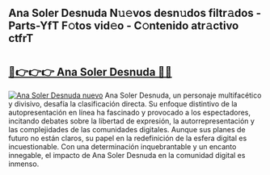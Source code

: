## Ana Soler Desnuda N𝚞𝚎vos desn𝚞dos filtr𝚊dos - Parts-YfT F𝚘tos vid𝚎o - C𝚘ntenido atr𝚊ctivo ctfrT

# <h2><a href="http://mbchi5o.tromn.icu/?c=Ana+Soler+Desnuda">🔗👉👉👉 Ana Soler Desnuda 🔗🔗</a></h2>

[![Ana Soler Desnuda nuevo](https://i.imgur.com/pEAQMta.gif)](http://mbchi5o.tromn.icu/?c=Ana+Soler+Desnuda)
Ana Soler Desnuda, un personaje multifacético y divisivo, desafía la clasificación directa. Su enfoque distintivo de la autopresentación en línea ha fascinado y provocado a los espectadores, incitando debates sobre la libertad de expresión, la autorrepresentación y las complejidades de las comunidades digitales. Aunque sus planes de futuro no están claros, su papel en la redefinición de la esfera digital es incuestionable. Con una determinación inquebrantable y un encanto innegable, el impacto de Ana Soler Desnuda en la comunidad digital es inmenso.

